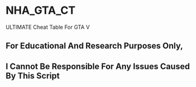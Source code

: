 # NHA_GTA_CT

ULTIMATE Cheat Table For GTA V

## For Educational And Research Purposes Only,
## I Cannot Be Responsible For Any Issues Caused By This Script

